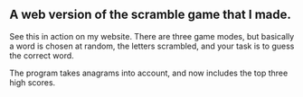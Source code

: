 A web version of the scramble game that I made.
---
See this in action on my website.
There are three game modes, but basically a word is chosen at random, the letters scrambled, and your task is to guess the correct word.

The program takes anagrams into account, and now includes the top three high scores.